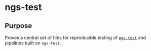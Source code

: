 # ngs-test

## Purpose

Proves a central set of files for reproducible testing of [`ngs-test`](https://github.com/utia-gc/ngs-test/) and pipelines built on `ngs-test`.
